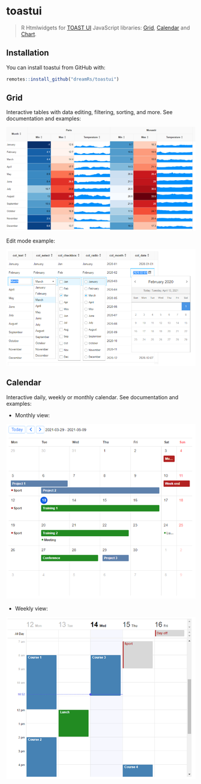 # toastui

> R Htmlwidgets for [TOAST UI](https://ui.toast.com/) JavaScript libraries: [Grid](https://ui.toast.com/tui-grid), [Calendar](https://ui.toast.com/tui-calendar) and [Chart](https://ui.toast.com/tui-chart).

<!-- badges: start -->
<!-- badges: end -->


## Installation

You can install toastui from GitHub with:

``` r
remotes::install_github("dreamRs/toastui")
```

## Grid

Interactive tables with data editing, filtering, sorting, and more. See documentation and examples:

![](man/figures/grid.png)

Edit mode example:

![](man/figures/grid-edit.png)


## Calendar

Interactive daily, weekly or monthly calendar. See documentation and examples:

* Monthly view:

![](man/figures/calendar-month.png)

* Weekly view:

![](man/figures/calendar-week.png)
